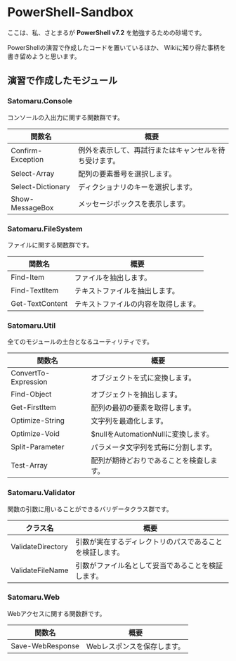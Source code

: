 # PowerShell-Sandbox
ここは、私、さとまるが **PowerShell v7.2** を勉強するための砂場です。

PowerShellの演習で作成したコードを置いているほか、
Wikiに知り得た事柄を書き留めようと思います。

## 演習で作成したモジュール

### Satomaru.Console
コンソールの入出力に関する関数群です。

| 関数名            | 概要                                                   |
| ----------------- | ------------------------------------------------------ |       
| Confirm-Exception | 例外を表示して、再試行またはキャンセルを待ち受けます。 |
| Select-Array      | 配列の要素番号を選択します。                           |
| Select-Dictionary | ディクショナリのキーを選択します。                     |
| Show-MessageBox   | メッセージボックスを表示します。                       |

### Satomaru.FileSystem
ファイルに関する関数群です。

| 関数名          | 概要                                 |
| --------------- | ------------------------------------ |
| Find-Item       | ファイルを抽出します。               |
| Find-TextItem   | テキストファイルを抽出します。       |
| Get-TextContent | テキストファイルの内容を取得します。 |

### Satomaru.Util
全てのモジュールの土台となるユーティリティです。

| 関数名                   | 概要                                     |
| ------------------------ | ---------------------------------------- |
| ConvertTo-Expression     | オブジェクトを式に変換します。           |
| Find-Object              | オブジェクトを抽出します。               |
| Get-FirstItem            | 配列の最初の要素を取得します。           |
| Optimize-String          | 文字列を最適化します。                   |
| Optimize-Void            | $nullをAutomationNullに変換します。      |
| Split-Parameter          | パラメータ文字列を式毎に分割します。     |
| Test-Array               | 配列が期待どおりであることを検査します。 |

### Satomaru.Validator
関数の引数に用いることができるバリデータクラス群です。

| クラス名          | 概要                                                     |
| ----------------- | -------------------------------------------------------- |
| ValidateDirectory | 引数が実在するディレクトリのパスであることを検証します。 |
| ValidateFileName  | 引数がファイル名として妥当であることを検証します。       |

### Satomaru.Web
Webアクセスに関する関数群です。

| 関数名           | 概要                        |
| ---------------- | --------------------------- |
| Save-WebResponse | Webレスポンスを保存します。 |
